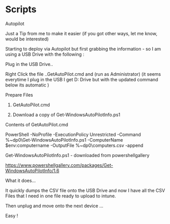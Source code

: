 # Scripts

Autopilot 

Just a Tip from me to make it easier  (if you got other ways, let me know, would be interested) 

 

 

Starting to deploy via Autopilot but first grabbing the information - so I am using a USB Drive with the following : 

 

Plug in the USB Drive.. 

 

Right Click the file ..GetAutoPilot.cmd and (run as Administrator)   (it seems everytime I plug in the USB I get D: Drive but with the updated command below its automatic )   

 

 

Prepare Files 

 

1) GetAutoPilot.cmd

2) Download a copy of Get-WindowsAutoPilotInfo.ps1

 

Contents of GetAutoPilot.cmd

 

PowerShell -NoProfile -ExecutionPolicy Unrestricted -Command %~dp0\Get-WindowsAutoPilotInfo.ps1 -ComputerName $env:computername -OutputFile %~dp0\computers.csv -append

 

 

Get-WindowsAutoPilotInfo.ps1 - downloaded from powershellgallery  

https://www.powershellgallery.com/packages/Get-WindowsAutoPilotInfo/1.6

 

What it does... 

It quickly dumps the CSV file onto the USB Drive and now I have all the CSV Files that I need in one file ready to upload to intune. 

 

Then unplug and move onto the next device ...

 

Easy !  
